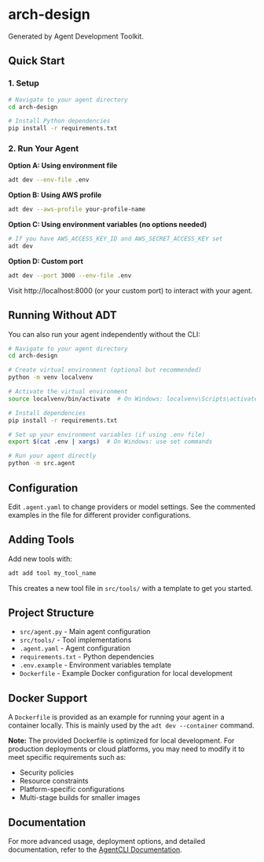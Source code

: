 # arch-design

Generated by Agent Development Toolkit.

## Quick Start

### 1. Setup
```bash
# Navigate to your agent directory
cd arch-design

# Install Python dependencies
pip install -r requirements.txt
```

### 2. Run Your Agent

**Option A: Using environment file**
```bash
adt dev --env-file .env
```

**Option B: Using AWS profile**
```bash
adt dev --aws-profile your-profile-name
```

**Option C: Using environment variables (no options needed)**
```bash
# If you have AWS_ACCESS_KEY_ID and AWS_SECRET_ACCESS_KEY set
adt dev
```

**Option D: Custom port**
```bash
adt dev --port 3000 --env-file .env
```

Visit http://localhost:8000 (or your custom port) to interact with your agent.

## Running Without ADT

You can also run your agent independently without the CLI:

```bash
# Navigate to your agent directory
cd arch-design

# Create virtual environment (optional but recommended)
python -m venv localvenv

# Activate the virtual environment
source localvenv/bin/activate  # On Windows: localvenv\Scripts\activate

# Install dependencies
pip install -r requirements.txt

# Set up your environment variables (if using .env file)
export $(cat .env | xargs)  # On Windows: use set commands

# Run your agent directly
python -m src.agent
```

## Configuration

Edit `.agent.yaml` to change providers or model settings.
See the commented examples in the file for different provider configurations.

## Adding Tools

Add new tools with:
```bash
adt add tool my_tool_name
```

This creates a new tool file in `src/tools/` with a template to get you started.

## Project Structure

- `src/agent.py` - Main agent configuration
- `src/tools/` - Tool implementations  
- `.agent.yaml` - Agent configuration
- `requirements.txt` - Python dependencies
- `.env.example` - Environment variables template
- `Dockerfile` - Example Docker configuration for local development

## Docker Support

A `Dockerfile` is provided as an example for running your agent in a container locally. This is mainly used by the `adt dev --container` command.

**Note:** The provided Dockerfile is optimized for local development. For production deployments or cloud platforms, you may need to modify it to meet specific requirements such as:
- Security policies
- Resource constraints  
- Platform-specific configurations
- Multi-stage builds for smaller images

## Documentation

For more advanced usage, deployment options, and detailed documentation, refer to the [AgentCLI Documentation](https://github.com/strands-ai/agents-cli).
